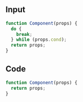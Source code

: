 
## Input

```javascript
function Component(props) {
  do {
    break;
  } while (props.cond);
  return props;
}

```

## Code

```javascript
function Component(props) {
  return props;
}

```
      